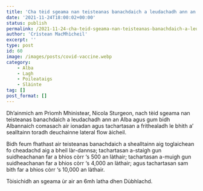 ```yaml
---
title: 'Cha tèid sgeama nan teisteanas banachdaich a leudachadh ann an Alba'
date: '2021-11-24T18:00:02+00:00'
status: publish
permalink: /2021-11-24-cha-teid-sgeama-nan-teisteanas-banachdaich-a-leudachadh-ann-an-alba
author: 'Crìstean MacMhìcheil'
excerpt: ''
type: post
id: 60
image: /images/posts/covid-vaccine.webp
category:
    - Alba
    - Lagh
    - Poileataigs
    - Slàinte
tag: []
post_format: []
---
```

Dh’ainmich am Prìomh Mhinistear, Nicola Sturgeon, nach tèid sgeama nan teisteanas banachdaich a leudachadh ann an Alba agus gum bidh Albannaich comasach air ionadan agus tachartasan a frithealadh le bhith a’ sealltainn toradh deuchainne lateral flow àicheil.

Bidh feum fhathast air teisteanas banachdaich a shealltainn aig toglaichean fo cheadachd aig a bheil làr-dannsa; tachartasan a-staigh gun suidheachanan far a bhios còrr ‘s 500 an làthair; tachartasan a-muigh gun suidheachanan far a bhios còrr ‘s 4,000 an làthair; agus tachartasan sam bith far a bhios còrr ‘s 10,000 an làthair.

Tòisichidh an sgeama ùr air an 6mh latha dhen Dùbhlachd.

